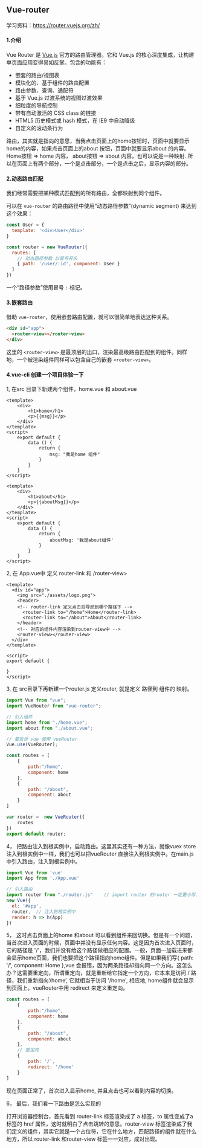 ## Vue-router

学习资料：https://router.vuejs.org/zh/

#### 1.介绍

Vue Router 是 [Vue.js](http://cn.vuejs.org/) 官方的路由管理器。它和 Vue.js 的核心深度集成，让构建单页面应用变得易如反掌。包含的功能有：

- 嵌套的路由/视图表
- 模块化的、基于组件的路由配置
- 路由参数、查询、通配符
- 基于 Vue.js 过渡系统的视图过渡效果
- 细粒度的导航控制
- 带有自动激活的 CSS class 的链接
- HTML5 历史模式或 hash 模式，在 IE9 中自动降级
- 自定义的滚动条行为

路由，其实就是指向的意思，当我点击页面上的home按钮时，页面中就要显示home的内容，如果点击页面上的about 按钮，页面中就要显示about 的内容。Home按钮 => home 内容， about按钮 => about 内容，也可以说是一种映射. 所以在页面上有两个部分，一个是点击部分，一个是点击之后，显示内容的部分。 

#### 2.动态路由匹配

我们经常需要把某种模式匹配到的所有路由，全都映射到同个组件。

可以在 `vue-router` 的路由路径中使用“动态路径参数”(dynamic segment) 来达到这个效果：

```js
const User = {
  template: '<div>User</div>'
}

const router = new VueRouter({
  routes: [
    // 动态路径参数 以冒号开头
    { path: '/user/:id', component: User }
  ]
})
```

一个“路径参数”使用冒号 `:` 标记。

#### 3.嵌套路由

借助 `vue-router`，使用嵌套路由配置，就可以很简单地表达这种关系。

```html
<div id="app">
  <router-view></router-view>
</div>
```

这里的 `<router-view>` 是最顶层的出口，渲染最高级路由匹配到的组件。同样地，一个被渲染组件同样可以包含自己的嵌套 `<router-view>`。

#### 4.vue-cli 创建一个项目体验一下

1, 在src 目录下新建两个组件，home.vue 和 about.vue

```vue
<template>
    <div>
        <h1>home</h1>
        <p>{{msg}}</p>
    </div>
</template>
<script>
    export default {
        data () {
            return {
                msg: "我是home 组件"
            }
        }
    }
</script>
```

```vue
<template>
    <div>
        <h1>about</h1>
        <p>{{aboutMsg}}</p>
    </div>
</template>
<script>
    export default {
        data () {
            return {
                aboutMsg: '我是about组件'
            }
        }
    }
</script>
```

2, 在 App.vue中 定义 router-link   和  /router-view>

```vue
<template>
  <div id="app">
    <img src="./assets/logo.png">
    <header>
    <!-- router-link 定义点击后导航到哪个路径下 -->
      <router-link to="/home">Home</router-link>
      <router-link to="/about">About</router-link>
    </header>
    <!-- 对应的组件内容渲染到router-view中 -->
    <router-view></router-view>   
  </div>
</template>

<script>
export default {
  
}
</script>
```

3,  在 src目录下再新建一个router.js 定义router, 就是定义 路径到 组件的 映射。

```js
import Vue from "vue";
import VueRouter from "vue-router";

// 引入组件
import home from "./home.vue";
import about from "./about.vue";

// 要告诉 vue 使用 vueRouter
Vue.use(VueRouter);

const routes = [
    {
        path:"/home",
        component: home
    },
    {
        path: "/about",
        component: about
    }
]

var router =  new VueRouter({
    routes
})
export default router;
```

4， 把路由注入到根实例中，启动路由。这里其实还有一种方法，就像vuex  store 注入到根实例中一样，我们也可以把vueRouter 直接注入到根实例中。在main.js中引入路由，注入到根实例中。

```js
import Vue from 'vue'
import App from './App.vue'

// 引入路由
import router from "./router.js"    // import router 的router 一定要小写， 不要写成Router, 否则报 can't match的报错
new Vue({
  el: '#app',
  router,  // 注入到根实例中
  render: h => h(App)
})
```

5， 这时点击页面上的home 和about 可以看到组件来回切换。但是有一个问题，当首次进入页面的时候，页面中并没有显示任何内容。这是因为首次进入页面时，它的路径是 '/'，我们并没有给这个路径做相应的配置。一般，页面一加载进来都会显示home页面，我们也要把这个路径指向home组件。但是如果我们写{ path: '/', component: Home },vue 会报错，因为两条路径却指向同一个方向。这怎么办？这需要重定向，所谓重定向，就是重新给它指定一个方向，它本来是访问 / 路径，我们重新指向‘/home’, 它就相当于访问 '/home', 相应地, home组件就会显示到页面上。vueRouter中用 redirect 来定义重定向。

```js
const routes = [
    {
        path:"/home",
        component: home
    },
    {
        path: "/about",
        component: about
    },
    // 重定向
    {
        path: '/', 
        redirect: '/home' 
    }
]
```

现在页面正常了，首次进入显示home, 并且点击也可以看到内容的切换。

6， 最后，我们看一下路由是怎么实现的

打开浏览器控制台，首先看到 router-link 标签渲染成了 a 标签，to 属性变成了a 标签的 href 属性，这时就明白了点击跳转的意思。router-view 标签渲染成了我们定义的组件，其实它就是一个占位符，它在什么地方，匹配路径的组件就在什么地方，所以 router-link 和router-view 标签一一对应，成对出现。
